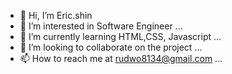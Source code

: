 - 👋 Hi, I’m Eric.shin
- 👀 I’m interested in Software Engineer ...
- 🌱 I’m currently learning HTML,CSS, Javascript ...
- 💞️ I’m looking to collaborate on the project ...
- 📫 How to reach me at rudwo8134@gmail.com ...

<!---
rudwo8134/rudwo8134 is a ✨ special ✨ repository because its `README.md` (this file) appears on your GitHub profile.
You can click the Preview link to take a look at your changes.
--->
